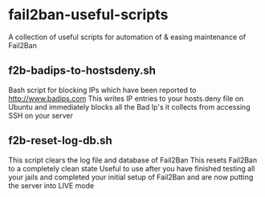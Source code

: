 # fail2ban-useful-scripts
A collection of useful scripts for automation of &amp; easing maintenance of Fail2Ban


## f2b-badips-to-hostsdeny.sh
Bash script for blocking IPs which have been reported to http://www.badips.com
This writes IP entries to your hosts.deny file on Ubuntu and immediately blocks
all the Bad Ip's it collects from accessing SSH on your server

## f2b-reset-log-db.sh
This script clears the log file and database of Fail2Ban
This resets Fail2Ban to a completely clean state
Useful to use after you have finished testing all your jails 
and completed your initial setup of Fail2Ban and are now
putting the server into LIVE mode